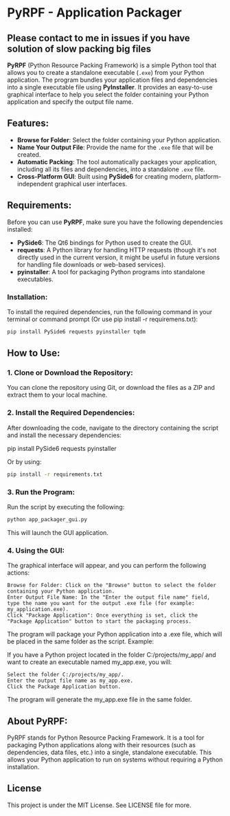 # **PyRPF - Application Packager**

## Please contact to me in issues if you have solution of slow packing big files

**PyRPF** (Python Resource Packing Framework) is a simple Python tool that allows you to create a standalone executable (`.exe`) from your Python application. The program bundles your application files and dependencies into a single executable file using **PyInstaller**. It provides an easy-to-use graphical interface to help you select the folder containing your Python application and specify the output file name.

## **Features**:
- **Browse for Folder**: Select the folder containing your Python application.
- **Name Your Output File**: Provide the name for the `.exe` file that will be created.
- **Automatic Packing**: The tool automatically packages your application, including all its files and dependencies, into a standalone `.exe` file.
- **Cross-Platform GUI**: Built using **PySide6** for creating modern, platform-independent graphical user interfaces.

## **Requirements**:
Before you can use **PyRPF**, make sure you have the following dependencies installed:

- **PySide6**: The Qt6 bindings for Python used to create the GUI.
- **requests**: A Python library for handling HTTP requests (though it's not directly used in the current version, it might be useful in future versions for handling file downloads or web-based services).
- **pyinstaller**: A tool for packaging Python programs into standalone executables.

### **Installation**:
To install the required dependencies, run the following command in your terminal or command prompt (Or use pip install -r requiremens.txt):

```bash
pip install PySide6 requests pyinstaller tqdm
```

## How to Use:

### 1. Clone or Download the Repository:

You can clone the repository using Git, or download the files as a ZIP and extract them to your local machine.

### 2. Install the Required Dependencies:

After downloading the code, navigate to the directory containing the script and install the necessary dependencies:

pip install PySide6 requests pyinstaller

Or by using:

```bash
pip install -r requirements.txt
```

### 3. Run the Program:

Run the script by executing the following:

```bash
python app_packager_gui.py
```

This will launch the GUI application.

### 4. Using the GUI:

The graphical interface will appear, and you can perform the following actions:

    Browse for Folder: Click on the "Browse" button to select the folder containing your Python application.
    Enter Output File Name: In the "Enter the output file name" field, type the name you want for the output .exe file (for example: my_application.exe).
    Click "Package Application": Once everything is set, click the "Package Application" button to start the packaging process.

The program will package your Python application into a .exe file, which will be placed in the same folder as the script.
Example:

If you have a Python project located in the folder C:/projects/my_app/ and want to create an executable named my_app.exe, you will:

    Select the folder C:/projects/my_app/.
    Enter the output file name as my_app.exe.
    Click the Package Application button.

The program will generate the my_app.exe file in the same folder.

## About PyRPF:

PyRPF stands for Python Resource Packing Framework. It is a tool for packaging Python applications along with their resources (such as dependencies, data files, etc.) into a single, standalone executable. This allows your Python application to run on systems without requiring a Python installation.

## License

This project is under the MIT License. See LICENSE file for more.
